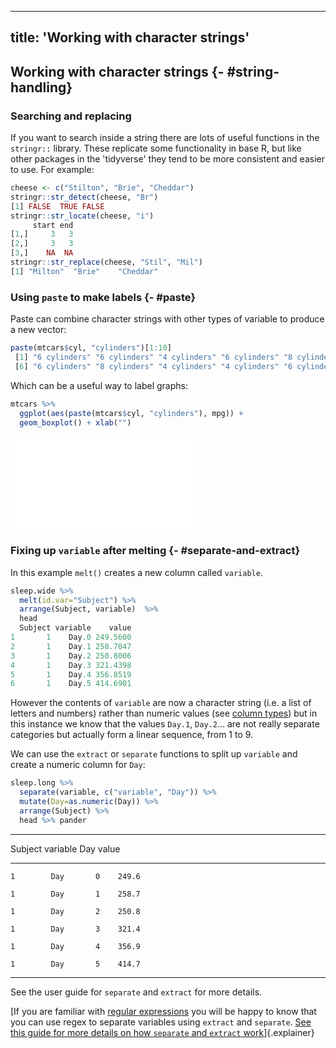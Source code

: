 
---
title: 'Working with character strings'
---

## Working with character strings {- #string-handling}



### Searching and replacing

If you want to search inside a string there are lots of useful functions in the
`stringr::` library. These replicate some functionality in base R, but like
other packages in the 'tidyverse' they tend to be more consistent and easier to
use. For example:


```r
cheese <- c("Stilton", "Brie", "Cheddar")
stringr::str_detect(cheese, "Br")
[1] FALSE  TRUE FALSE
stringr::str_locate(cheese, "i")
     start end
[1,]     3   3
[2,]     3   3
[3,]    NA  NA
stringr::str_replace(cheese, "Stil", "Mil")
[1] "Milton"  "Brie"    "Cheddar"
```

### Using `paste` to make labels {- #paste}

Paste can combine character strings with other types of variable to produce a
new vector:


```r
paste(mtcars$cyl, "cylinders")[1:10]
 [1] "6 cylinders" "6 cylinders" "4 cylinders" "6 cylinders" "8 cylinders"
 [6] "6 cylinders" "8 cylinders" "4 cylinders" "4 cylinders" "6 cylinders"
```

Which can be a useful way to label graphs:


```r
mtcars %>%
  ggplot(aes(paste(mtcars$cyl, "cylinders"), mpg)) +
  geom_boxplot() + xlab("")
```

![](string-handling_files/figure-latex/unnamed-chunk-5-1.pdf)<!-- --> 

### Fixing up `variable` after melting {- #separate-and-extract}

In this example `melt()` creates a new column called `variable`.




```r
sleep.wide %>%
  melt(id.var="Subject") %>%
  arrange(Subject, variable)  %>%
  head
  Subject variable    value
1       1    Day.0 249.5600
2       1    Day.1 258.7047
3       1    Day.2 250.8006
4       1    Day.3 321.4398
5       1    Day.4 356.8519
6       1    Day.5 414.6901
```

However the contents of `variable` are now a character string (i.e. a list of
letters and numbers) rather than numeric values (see
[column types](#factors-and-numerics)) but in this instance we know that the
values `Day.1`, `Day.2`... are not really separate categories but actually form
a linear sequence, from 1 to 9.

We can use the `extract` or `separate` functions to split up `variable` and
create a numeric column for `Day`:




```r
sleep.long %>%
  separate(variable, c("variable", "Day")) %>%
  mutate(Day=as.numeric(Day)) %>%
  arrange(Subject) %>%
  head %>% pander
```


----------------------------------
 Subject   variable   Day   value 
--------- ---------- ----- -------
    1        Day       0    249.6 

    1        Day       1    258.7 

    1        Day       2    250.8 

    1        Day       3    321.4 

    1        Day       4    356.9 

    1        Day       5    414.7 
----------------------------------

See the user guide for `separate` and `extract` for more details.

[If you are familiar with
[regular expressions](https://code.tutsplus.com/tutorials/you-dont-know-anything-about-regular-expressions-a-complete-guide--net-7869)
you will be happy to know that you can use regex to separate variables using
`extract` and `separate`.
[See this guide for more details on how `separate` and `extract` work](https://rpubs.com/bradleyboehmke/data_wrangling)]{.explainer}
